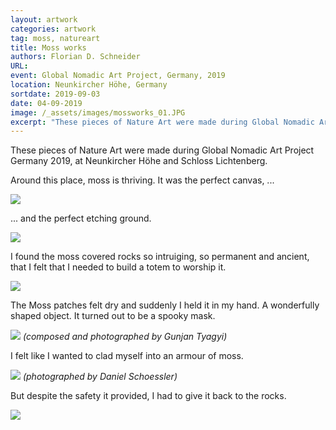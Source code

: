 ```yaml
---
layout: artwork
categories: artwork
tag: moss, natureart
title: Moss works
authors: Florian D. Schneider
URL:
event: Global Nomadic Art Project, Germany, 2019
location: Neunkircher Höhe, Germany
sortdate: 2019-09-03
date: 04-09-2019
image: /_assets/images/mossworks_01.JPG
excerpt: "These pieces of Nature Art were made during Global Nomadic Art Project Germany 2019, at Neunkircher Höhe and Schloss Lichtenberg."
---
```


These pieces of Nature Art were made during Global Nomadic Art Project Germany 2019, at Neunkircher Höhe and Schloss Lichtenberg.



Around this place, moss is thriving. It was the perfect canvas, ...

![](/_assets/images/mossworks_01.JPG)

... and the perfect etching ground.

![](/_assets/images/mossworks_05_moss_drawing.JPG)



I found the moss covered rocks so intruiging, so permanent and ancient, that I felt that I needed to build a totem to worship it.

![](/_assets/images/mossworks_02_moss_totem.JPG)

The Moss patches felt dry and suddenly I held it in my hand. A wonderfully shaped object. It turned out to be a spooky mask.

![](/_assets/images/mossworks_03_moss_ghost.JPG)
*(composed and photographed by Gunjan Tyagyi)*

I felt like I wanted to clad myself into an armour of moss.

![](/_assets/images/mossworks_08_mosswarrior.jpg)
*(photographed by Daniel Schoessler)*

But despite the safety it provided, I had to give it back to the rocks.

![](/_assets/images/mossworks_07_levitation.JPG)
